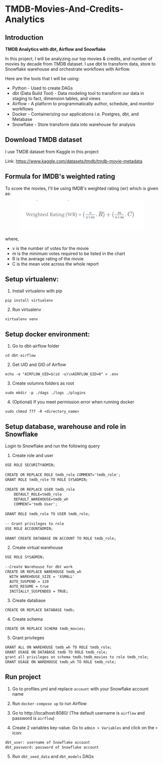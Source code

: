# TMDB-Movies-And-Credits-Analytics

## Introduction
**TMDB Analytics with dbt, Airflow and Snowflake**

In this project, I will be analyzing our top movies & credits, and number of movies by decade from TMDB dataset. I use dbt to transform data, store to Snowflake warehouse and orchestrate workflows with Airflow.

Here are the tools that I will be using:

* Python - Used to create DAGs
* dbt (Data Build Tool) - Data modeling tool to transform our data in staging to fact, dimension tables, and views
* Airflow - A platform to programmatically author, schedule, and monitor workflows
* Docker - Containerizing our applications i.e. Postgres, dbt, and Metabase
* Snowflake - Store transform data into warehouse for analysis

## Download TMDB dataset

I use TMDB dataset from Kaggle in this project

Link: https://www.kaggle.com/datasets/tmdb/tmdb-movie-metadata

## Formula for IMDB's weighted rating 

To score the movies, I'll be using IMDB's weighted rating (wr) which is given as:

<p align="center">
  <img height="100" src="dbt-airflow/formula/IMDB's weighted rating.png">

where,

* v is the number of votes for the movie
* m is the minimum votes required to be listed in the chart
* R is the average rating of the movie
* C is the mean vote across the whole report

## Setup virtualenv:
1. Install virtualenv with pip
```
pip install virtualenv
```

2. Run virtualenv
```
virtualenv venv
```

## Setup docker environment:
1. Go to dbt-airflow folder
```
cd dbt-airflow
```

2. Get UID and GID of Airflow
```
echo -e "AIRFLOW_UID=$(id -u)\nAIRFLOW_GID=0" > .env
```

3. Create volumns folders as root 
```
sudo mkdir -p ./dags ./logs ./plugins
```

4. (Optional) If you meet permission error when running docker
```
sudo chmod 777 -R <directory_name>
```

## Setup database, warehouse and role in Snowflake

Login to Snowflake and run the following query

1. Create role and user
```
USE ROLE SECURITYADMIN;

CREATE OR REPLACE ROLE tmdb_role COMMENT='tmdb_role';
GRANT ROLE tmdb_role TO ROLE SYSADMIN;

CREATE OR REPLACE USER tmdb_role 
	DEFAULT_ROLE=tmdb_role
	DEFAULT_WAREHOUSE=tmdb_wh
	COMMENT='tmdb User';
    
GRANT ROLE tmdb_role TO USER tmdb_role;

-- Grant privileges to role
USE ROLE ACCOUNTADMIN;

GRANT CREATE DATABASE ON ACCOUNT TO ROLE tmdb_role;
```

2. Create virtual warehouse
```
USE ROLE SYSADMIN;

--Create Warehouse for dbt work
CREATE OR REPLACE WAREHOUSE tmdb_wh
  WITH WAREHOUSE_SIZE = 'XSMALL'
  AUTO_SUSPEND = 120
  AUTO_RESUME = true
  INITIALLY_SUSPENDED = TRUE;
```

3. Create database
```
CREATE OR REPLACE DATABASE tmdb;
```

4. Create schema
```
CREATE OR REPLACE SCHEMA tmdb_movies;
```

5. Grant privileges 
```
GRANT ALL ON WAREHOUSE tmdb_wh TO ROLE tmdb_role;
GRANT USAGE ON DATABASE tmdb TO ROLE tmdb_role;
grant all privileges on schema tmdb.tmdb_movies to role tmdb_role;
GRANT USAGE ON WAREHOUSE tmdb_wh TO ROLE tmdb_role;
```

## Run project

1. Go to profiles.yml and replace `account` with your Snowflake account name 

2. Run `docker-compose up` to run Airflow

3. Go to http://localhost:8080/ (The default username is `airflow` and password is `airflow`)

4. Create 2 variables key-value. Go to `admin > Variables` and click on the `+` icon:
```
dbt_user: username of Snowflake account
dbt_password: password of Snowflake account
```

5. Run `dbt_seed_data` and `dbt_models` DAGs 
